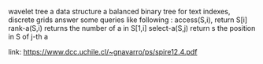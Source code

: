 wavelet tree
 a data structure 
 a balanced binary tree 
 for text indexes, discrete grids
 answer some queries like following :
    access(S,i), return S[i]
    rank-a(S,i) returns the number of a in S[1,i]
    select-a(S,j) return s the position in S of j-th a

link:
https://www.dcc.uchile.cl/~gnavarro/ps/spire12.4.pdf